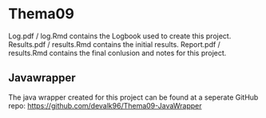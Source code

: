 # Thema09

Log.pdf / log.Rmd contains the Logbook used to create this project. 
Results.pdf / results.Rmd contains the initial results. 
Report.pdf / results.Rmd contains the final conlusion and notes for this project.

## Javawrapper 
The java wrapper created for this project can be found at a seperate GitHub repo: https://github.com/devalk96/Thema09-JavaWrapper
